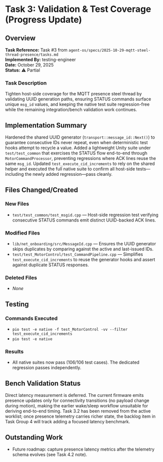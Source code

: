 # Task 3: Validation & Test Coverage (Progress Update)

## Overview
**Task Reference:** Task #3 from `agent-os/specs/2025-10-29-mqtt-steel-thread-presence/tasks.md`  
**Implemented By:** testing-engineer  
**Date:** October 29, 2025  
**Status:** ⚠️ Partial

### Task Description
Tighten host-side coverage for the MQTT presence steel thread by validating UUID generation paths, ensuring STATUS commands surface unique `msg_id` values, and keeping the native test suite regression-free while the remaining integration/bench validation work continues.

## Implementation Summary
Hardened the shared UUID generator (`transport::message_id::Next()`) to guarantee consecutive IDs never repeat, even when deterministic test hooks attempt to recycle a value. Added a lightweight Unity suite under `test/test_common` that exercises the STATUS flow end-to-end through `MotorCommandProcessor`, preventing regressions where ACK lines reuse the same `msg_id`. Updated `test_execute_cid_increments` to rely on the shared helper and executed the full native suite to confirm all host-side tests—including the newly added regression—pass cleanly.

## Files Changed/Created

### New Files
- `test/test_common/test_msgid.cpp` — Host-side regression test verifying consecutive STATUS commands emit distinct UUID-backed ACK lines.

### Modified Files
- `lib/net_onboarding/src/MessageId.cpp` — Ensures the UUID generator skips duplicates by comparing against the active and last-issued IDs.
- `test/test_MotorControl/test_CommandPipeline.cpp` — Simplifies `test_execute_cid_increments` to reuse the generator hooks and assert against duplicate STATUS responses.

### Deleted Files
- _None_

## Testing

### Commands Executed
- `pio test -e native -f test_MotorControl -vv --filter test_execute_cid_increments`
- `pio test -e native`

### Results
- All native suites now pass (106/106 test cases). The dedicated regression passes independently.

## Bench Validation Status

Direct latency measurement is deferred. The current firmware emits presence updates only for connectivity transitions (no payload change during motion), making the earlier wake/sleep workflow unsuitable for deriving end-to-end timing. Task 3.2 has been removed from the active worklist; once presence telemetry carries richer state, the backlog item in Task Group 4 will track adding a focused latency benchmark.

## Outstanding Work
- Future roadmap: capture presence latency metrics after the telemetry schema evolves (see Task 4.2 note).
